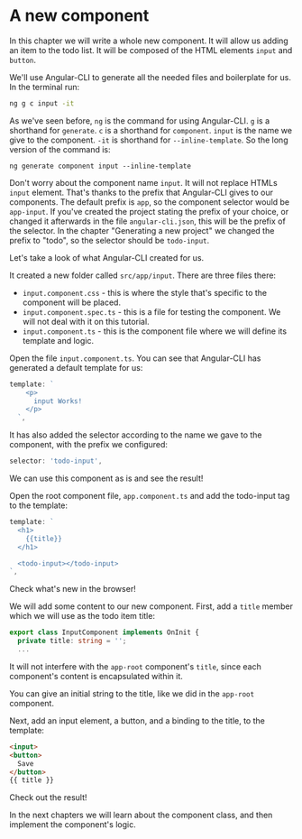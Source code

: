 # A new component

In this chapter we will write a whole new component. It will allow us adding an item to the todo list. It will be composed of the HTML elements `input` and `button`.

We'll use Angular-CLI to generate all the needed files and boilerplate for us. In the terminal run:

```cmd
ng g c input -it
```

As we've seen before, `ng` is the command for using Angular-CLI. `g` is a shorthand for `generate`. `c` is a shorthand for `component`. `input` is the name we give to the component. `-it` is shorthand for `--inline-template`. So the long version of the command is:

```
ng generate component input --inline-template
```

Don't worry about the component name `input`. It will not replace HTMLs `input` element. That's thanks to the prefix that Angular-CLI gives to our components. The default prefix is `app`, so the component selector would be `app-input`. If you've created the project stating the prefix of your choice, or changed it afterwards in the file `angular-cli.json`, this will be the prefix of the selector. In the chapter "Generating a new project" we changed the prefix to "todo", so the selector should be `todo-input`.

Let's take a look of what Angular-CLI created for us.

It created a new folder called `src/app/input`. There are three files there:

* `input.component.css` - this is where the style that's specific to the component will be placed.
* `input.component.spec.ts` - this is a file for testing the component. We will not deal with it on this tutorial.
* `input.component.ts` - this is the component file where we will define its template and logic.

Open the file `input.component.ts`. You can see that Angular-CLI has generated a default template for us:

```js
template: `
    <p>
      input Works!
    </p>
  `,
```

It has also added the selector according to the name we gave to the component, with the prefix we configured:

```js
selector: 'todo-input',
```

We can use this component as is and see the result!

Open the root component file, `app.component.ts` and add the todo-input tag to the template:

```js
template: `
  <h1>
    {{title}}
  </h1>

  <todo-input></todo-input>
`,
```

Check what's new in the browser!

We will add some content to our new component. First, add a `title` member which we will use as the todo item title:

```ts
export class InputComponent implements OnInit {
  private title: string = '';
  ...
```

It will not interfere with the `app-root` component's `title`, since each component's content is encapsulated within it.

You can give an initial string to the title, like we did in the `app-root` component.

Next, add an input element, a button, and a binding to the title, to the template:

```html
<input>           
<button>
  Save
</button>
{{ title }}
```

Check out the result!

In the next chapters we will learn about the component class, and then implement the component's logic.

